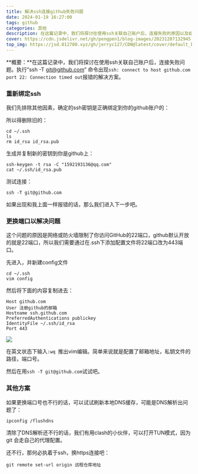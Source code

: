 ```yaml
---
title: 解决ssh连接github失败问题
date: 2024-01-19 16:27:00
tags: github
categories: 其他
description: 在这篇记录中，我们将探讨在使用ssh关联自己账户后，连接失败的原因以及如何解决。阅读时长：4min。
cover: https://cdn.jsdelivr.net/gh/pengpen1/blog-images/20231207132945.png
top_img: https://jsd.012700.xyz/gh/jerryc127/CDN@latest/cover/default_bg.png
---
```

**概要：**在这篇记录中，我们将探讨在使用ssh关联自己账户后，连接失败问题。执行”ssh -T git@github.com” 命令出现`ssh: connect to host github.com port 22: Connection timed out`报错的解决方案。

### 重新绑定ssh

我们先排除其他因素，确定的ssh密钥是正确绑定到你的github账户的：

所以得删除旧的：

```shell
cd ~/.ssh
ls
rm id_rsa id_rsa.pub
```

生成并复制新的密钥到你是github上：

```
ssh-keygen -t rsa -C "1592193136@qq.com"
cat ~/.ssh/id_rsa.pub
```

测试连接：

```shell
ssh -T git@github.com
```

如果出现和我上面一样报错的话，那么我们进入下一步吧。



### 更换端口以解决问题

这个问题的原因是网络或防火墙限制了你访问GitHub的22端口，github默认开放的就是22端口，所以我们需要通过在.ssh下添加配置文件将22端口改为443端口。

先进入，并新建config文件

```
cd ~/.ssh
vim config
```

然后将下面的内容复制进去：

```shell
Host github.com
User 注册github的邮箱
Hostname ssh.github.com
PreferredAuthentications publickey
IdentityFile ~/.ssh/id_rsa
Port 443
```

![](https://cdn.jsdelivr.net/gh/pengpen1/blog-images/20240119165349.png)

在英文状态下输入`:wq `推出vim编辑。简单来说就是配置了邮箱地址，私钥文件的路径，端口号。

然后在用`ssh -T git@github.com`试试吧。



### 其他方案

如果更换端口号也不行的话，可以试试刷新本地DNS缓存，可能是DNS解析出问题了：

```shell
ipconfig /flushdns
```

清除了DNS解析还不行的话，我们有用clash的小伙伴，可以打开TUN模式，因为git 会走自己的代理配置。

还不行，那何必执着于ssh，换https连接吧：

```shell
git remote set-url origin 远程仓库地址
```

​	